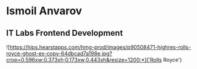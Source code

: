 # Ismoil Anvarov

## IT Labs Frontend Development

![https://hips.hearstapps.com/hmg-prod/images/p90508471-highres-rolls-royce-ghost-ex-copy-64dbcad7a198e.jpg?crop=0.596xw:0.373xh;0.173xw,0.443xh&resize=1200:*]('Rolls Royce')